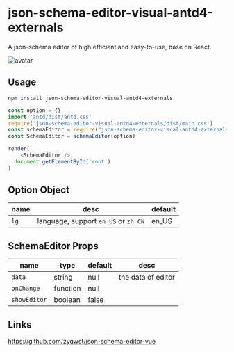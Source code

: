 # json-schema-editor-visual-antd4-externals
A json-schema editor of high efficient and easy-to-use, base on React.

![avatar](json-schema-editor-visual.jpg)

## Usage
```
npm install json-schema-editor-visual-antd4-externals
```

```js
const option = {}
import 'antd/dist/antd.css'
require('json-schema-editor-visual-antd4-externals/dist/main.css')
const schemaEditor = require("json-schema-editor-visual-antd4-externals/dist/main.js");
const SchemaEditor = schemaEditor(option)

render(
    <SchemaEditor />,
  document.getElementById('root')
)
```

## Option Object

| name | desc | default |
| ---- | ----------- | --------- |
| `lg` | language, support `en_US` or `zh_CN` | en_US 

## SchemaEditor Props

| name | type | default | desc
| ---- | ----------- | --------- | --------- |
| `data` | string | null | the data of editor
| `onChange`| function | null | 
| `showEditor` | boolean | false | 

## Links
https://github.com/zyqwst/json-schema-editor-vue
